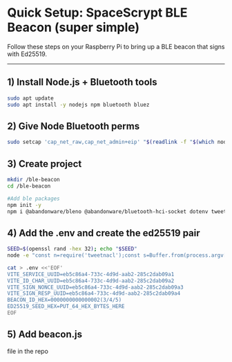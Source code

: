 # Quick Setup: SpaceScrypt BLE Beacon (super simple)

Follow these steps on your Raspberry Pi to bring up a BLE beacon that signs with Ed25519.

---

## 1) Install Node.js + Bluetooth tools
```bash
sudo apt update
sudo apt install -y nodejs npm bluetooth bluez
```

## 2) Give Node Bluetooth perms

```bash
sudo setcap 'cap_net_raw,cap_net_admin+eip' "$(readlink -f "$(which node)")"
```

## 3) Create project

```bash
mkdir /ble-beacon
cd /ble-beacon

#Add ble packages
npm init -y
npm i @abandonware/bleno @abandonware/bluetooth-hci-socket dotenv tweetnacl
```

## 4) Add the .env and create the ed25519 pair

```bash
SEED=$(openssl rand -hex 32); echo "$SEED"
node -e "const n=require('tweetnacl');const s=Buffer.from(process.argv[1],'hex');const k=n.sign.keyPair.fromSeed(s);console.log(Buffer.from(k.publicKey).toString('hex'))" "$SEED"

cat > .env <<'EOF'
VITE_SERVICE_UUID=eb5c86a4-733c-4d9d-aab2-285c2dab09a1
VITE_ID_CHAR_UUID=eb5c86a4-733c-4d9d-aab2-285c2dab09a2
VITE_SIGN_NONCE_UUID=eb5c86a4-733c-4d9d-aab2-285c2dab09a3
VITE_SIGN_RESP_UUID=eb5c86a4-733c-4d9d-aab2-285c2dab09a4
BEACON_ID_HEX=0000000000000002(3/4/5)
ED25519_SEED_HEX=PUT_64_HEX_BYTES_HERE
EOF
```

## 5) Add beacon.js

file in the repo



